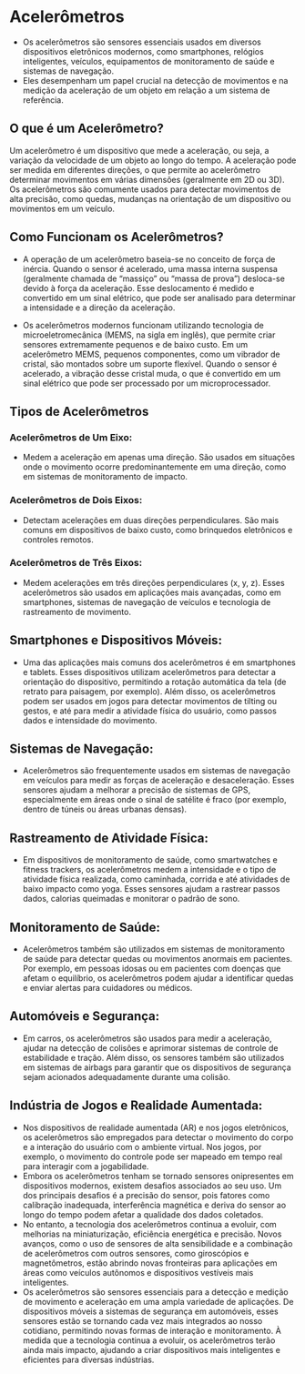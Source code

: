# Acelerômetros
- Os acelerômetros são sensores essenciais usados em diversos dispositivos eletrônicos modernos, como smartphones, relógios inteligentes, veículos, equipamentos de monitoramento de saúde e sistemas de navegação.
- Eles desempenham um papel crucial na detecção de movimentos e na medição da aceleração de um objeto em relação a um sistema de referência.

## O que é um Acelerômetro?
​Um acelerômetro é um dispositivo que mede a aceleração, ou seja, a variação da velocidade de um objeto ao longo do tempo. A aceleração pode ser medida em diferentes direções, o que permite ao acelerômetro determinar movimentos em várias dimensões (geralmente em 2D ou 3D). Os acelerômetros são comumente usados para detectar movimentos de alta precisão, como quedas, mudanças na orientação de um dispositivo ou movimentos em um veículo.

## Como Funcionam os Acelerômetros?
- A operação de um acelerômetro baseia-se no conceito de força de inércia. Quando o sensor é acelerado, uma massa interna suspensa (geralmente chamada de “massiço” ou “massa de prova”) desloca-se devido à força da aceleração. Esse deslocamento é medido e convertido em um sinal elétrico, que pode ser analisado para determinar a intensidade e a direção da aceleração.

- Os acelerômetros modernos funcionam utilizando tecnologia de microeletromecânica (MEMS, na sigla em inglês), que permite criar sensores extremamente pequenos e de baixo custo. Em um acelerômetro MEMS, pequenos componentes, como um vibrador de cristal, são montados sobre um suporte flexível. Quando o sensor é acelerado, a vibração desse cristal muda, o que é convertido em um sinal elétrico que pode ser processado por um microprocessador.

## Tipos de Acelerômetros
### Acelerômetros de Um Eixo:
- Medem a aceleração em apenas uma direção. São usados em situações onde o movimento ocorre predominantemente em uma direção, como em sistemas de monitoramento de impacto.

### Acelerômetros de Dois Eixos:
- ​Detectam acelerações em duas direções perpendiculares. São mais comuns em dispositivos de baixo custo, como brinquedos eletrônicos e controles remotos.

### Acelerômetros de Três Eixos:
- Medem acelerações em três direções perpendiculares (x, y, z). Esses acelerômetros são usados em aplicações mais avançadas, como em smartphones, sistemas de navegação de veículos e tecnologia de rastreamento de movimento.

## Smartphones e Dispositivos Móveis:
- ​Uma das aplicações mais comuns dos acelerômetros é em smartphones e tablets. Esses dispositivos utilizam acelerômetros para detectar a orientação do dispositivo, permitindo a rotação automática da tela (de retrato para paisagem, por exemplo). Além disso, os acelerômetros podem ser usados em jogos para detectar movimentos de tilting ou gestos, e até para medir a atividade física do usuário, como passos dados e intensidade do movimento.

## Sistemas de Navegação:
- Acelerômetros são frequentemente usados em sistemas de navegação em veículos para medir as forças de aceleração e desaceleração. Esses sensores ajudam a melhorar a precisão de sistemas de GPS, especialmente em áreas onde o sinal de satélite é fraco (por exemplo, dentro de túneis ou áreas urbanas densas).

## Rastreamento de Atividade Física:
- Em dispositivos de monitoramento de saúde, como smartwatches e fitness trackers, os acelerômetros medem a intensidade e o tipo de atividade física realizada, como caminhada, corrida e até atividades de baixo impacto como yoga. Esses sensores ajudam a rastrear passos dados, calorias queimadas e monitorar o padrão de sono.

## Monitoramento de Saúde:
- ​Acelerômetros também são utilizados em sistemas de monitoramento de saúde para detectar quedas ou movimentos anormais em pacientes. Por exemplo, em pessoas idosas ou em pacientes com doenças que afetam o equilíbrio, os acelerômetros podem ajudar a identificar quedas e enviar alertas para cuidadores ou médicos.

## Automóveis e Segurança:
- ​Em carros, os acelerômetros são usados para medir a aceleração, ajudar na detecção de colisões e aprimorar sistemas de controle de estabilidade e tração. Além disso, os sensores também são utilizados em sistemas de airbags para garantir que os dispositivos de segurança sejam acionados adequadamente durante uma colisão.


## Indústria de Jogos e Realidade Aumentada:
- ​Nos dispositivos de realidade aumentada (AR) e nos jogos eletrônicos, os acelerômetros são empregados para detectar o movimento do corpo e a interação do usuário com o ambiente virtual. Nos jogos, por exemplo, o movimento do controle pode ser mapeado em tempo real para interagir com a jogabilidade.
- Embora os acelerômetros tenham se tornado sensores onipresentes em dispositivos modernos, existem desafios associados ao seu uso. Um dos principais desafios é a precisão do sensor, pois fatores como calibração inadequada, interferência magnética e deriva do sensor ao longo do tempo podem afetar a qualidade dos dados coletados.
- No entanto, a tecnologia dos acelerômetros continua a evoluir, com melhorias na miniaturização, eficiência energética e precisão. Novos avanços, como o uso de sensores de alta sensibilidade e a combinação de acelerômetros com outros sensores, como giroscópios e magnetômetros, estão abrindo novas fronteiras para aplicações em áreas como veículos autônomos e dispositivos vestíveis mais inteligentes.
- Os acelerômetros são sensores essenciais para a detecção e medição de movimento e aceleração em uma ampla variedade de aplicações. De dispositivos móveis a sistemas de segurança em automóveis, esses sensores estão se tornando cada vez mais integrados ao nosso cotidiano, permitindo novas formas de interação e monitoramento. À medida que a tecnologia continua a evoluir, os acelerômetros terão ainda mais impacto, ajudando a criar dispositivos mais inteligentes e eficientes para diversas indústrias.​
